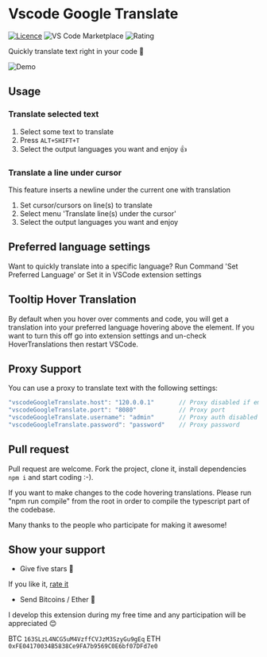 # Vscode Google Translate

[![Licence](https://img.shields.io/github/license/funkyremi/vscode-google-translate.svg)](https://github.com/funkyremi/vscode-google-translate)
![VS Code Marketplace](https://vsmarketplacebadge.apphb.com/version-short/funkyremi.vscode-google-translate.svg) ![Rating](https://vsmarketplacebadge.apphb.com/rating-short/funkyremi.vscode-google-translate.svg)

Quickly translate text right in your code 🚀

![Demo](demo.gif)

## Usage

### Translate selected text

1. Select some text to translate
1. Press `ALT+SHIFT+T`
1. Select the output languages you want and enjoy 👍

### Translate a line under cursor

This feature inserts a newline under the current one with translation

1. Set cursor/cursors on line(s) to translate
1. Select menu 'Translate line(s) under the cursor'
1. Select the output languages you want and enjoy

## Preferred language settings

Want to quickly translate into a specific language?
Run Command 'Set Preferred Language' or Set it in VSCode extension settings

## Tooltip Hover Translation

By default when you hover over comments and code, you will get a translation into
your preferred language hovering above the element. If you want to turn this off
go into extension settings and un-check HoverTranslations then restart VSCode.

## Proxy Support

You can use a proxy to translate text with the following settings:

```js
"vscodeGoogleTranslate.host": "120.0.0.1"       // Proxy disabled if empty
"vscodeGoogleTranslate.port": "8080"            // Proxy port
"vscodeGoogleTranslate.username": "admin"       // Proxy auth disabled if empty
"vscodeGoogleTranslate.password": "password"    // Proxy password
```

## Pull request

Pull request are welcome. Fork the project, clone it, install dependencies `npm i` and start coding :-).

If you want to make changes to the code hovering translations. Please run "npm run compile" from the root in order to compile the typescript
part of the codebase.

Many thanks to the people who participate for making it awesome!

## Show your support

* Give five stars 🤩

If you like it, [rate it](https://marketplace.visualstudio.com/items?itemName=funkyremi.vscode-google-translate&ssr=false#review-details)

* Send Bitcoins / Ether 💸

I develop this extension during my free time and any participation will be appreciated 😊

BTC `163SLzL4NCG5uM4VzffCVJzM3SzyGu9gEq`
ETH `0xFE04170034B5838Ce9FA7b9569C0E6bf07DFd7e0`